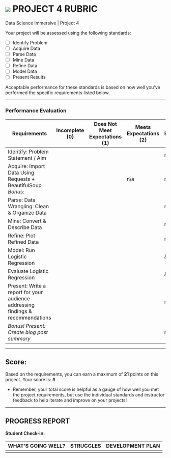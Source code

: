 # ![](https://ga-dash.s3.amazonaws.com/production/assets/logo-9f88ae6c9c3871690e33280fcf557f33.png) PROJECT 4 RUBRIC
Data Science Immersive | Project 4	 						

Your project will be assessed using the following standards:

- [ ] Identify Problem
- [ ] Acquire Data
- [ ] Parse Data
- [ ] Mine Data
- [ ] Refine Data		
- [ ] Model Data
- [ ] Present Results

Acceptable performance for these standards is based on how well you've performed the specific requirements listed below.

---

### Performance Evaluation

| Requirements | Incomplete (0) | Does Not Meet Expectations (1) | Meets Expectations (2) | Exceeds Expectations (3) |
|---|---|---|---|---|
| Identify: Problem Statement / Aim | | | | n/a |
| Acquire: Import Data Using Requests + BeautifulSoup *Bonus*:| | | n\a | n\a |
| Parse: Data Wrangling: Clean & Organize Data | | | | n/a |
| Mine: Convert & Describe Data | | | | n/a |
| Refine: Plot Refined Data | | | | n/a |
| Model: Run Logistic Regression | | | | *Bonus*: |
| Evaluate Logistic Regression | | | | *Bonus*:  |
| Present: Write a report for your audience addressing findings & recommendations | | | | n\a |
| *Bonus! Present: Create blog post summary* | | | | n\a |

---

## Score:
Based on the requirements, you can earn a maximum of  **21**  points on this project. Your score is: **#**

- Remember, your total score is helpful as a gauge of how well you met the project requirements, but use the individual standards and instructor feedback to help iterate and improve on your projects!

---

## PROGRESS REPORT
**Student Check-in:**

|WHAT’S GOING WELL?|STRUGGLES|DEVELOPMENT PLAN|
|---|---|---|
| | | |
